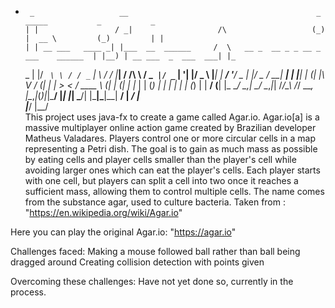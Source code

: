 
*
       _                   __                                          _                  _____           _           _   
      | |                 / _|                   /\                   (_)                |  __ \         (_)         | |  
      | | __ ___   ____ _| |___  __  ______     /  \   __ _  __ _ _ __ _  ___    ______  | |__) | __ ___  _  ___  ___| |_ 
  _   | |/ _` \ \ / / _` |  _\ \/ / |______|   / /\ \ / _` |/ _` | '__| |/ _ \  |______| |  ___/ '__/ _ \| |/ _ \/ __| __|
 | |__| | (_| |\ V / (_| | |  >  <            / ____ \ (_| | (_| | |_ | | (_) |          | |   | | | (_) | |  __/ (__| |_ 
  \____/ \__,_| \_/ \__,_|_| /_/\_\          /_/    \_\__, |\__,_|_(_)|_|\___/           |_|   |_|  \___/| |\___|\___|\__|
                                                       __/ |                                            _/ |              
                                                      |___/                                            |__/               
This project uses java-fx to create a game called Agar.io.
Agar.io[a] is a massive multiplayer online action game created by Brazilian developer Matheus Valadares. Players control one or more circular cells in a map representing a Petri dish. 
The goal is to gain as much mass as possible by eating cells and player cells smaller than the player's cell while avoiding larger ones which can eat the player's cells. 
Each player starts with one cell, but players can split a cell into two once it reaches a sufficient mass, allowing them to control multiple cells. The name comes from the substance agar, used to culture bacteria.
Taken from : "https://en.wikipedia.org/wiki/Agar.io"

Here you can play the original Agar.io: "https://agar.io"

Challenges faced:
Making a mouse followed ball rather than ball being dragged around
Creating collision detection with points given

Overcoming these challenges:
Have not yet done so, currently in the process.

